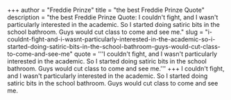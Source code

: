 +++
author = "Freddie Prinze"
title = "the best Freddie Prinze Quote"
description = "the best Freddie Prinze Quote: I couldn't fight, and I wasn't particularly interested in the academic. So I started doing satiric bits in the school bathroom. Guys would cut class to come and see me."
slug = "i-couldnt-fight-and-i-wasnt-particularly-interested-in-the-academic-so-i-started-doing-satiric-bits-in-the-school-bathroom-guys-would-cut-class-to-come-and-see-me"
quote = '''I couldn't fight, and I wasn't particularly interested in the academic. So I started doing satiric bits in the school bathroom. Guys would cut class to come and see me.'''
+++
I couldn't fight, and I wasn't particularly interested in the academic. So I started doing satiric bits in the school bathroom. Guys would cut class to come and see me.
